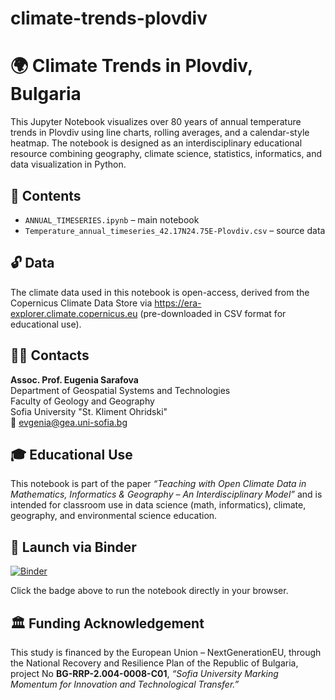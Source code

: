 # climate-trends-plovdiv
# 🌍 Climate Trends in Plovdiv, Bulgaria

This Jupyter Notebook visualizes over 80 years of annual temperature trends in Plovdiv using line charts, rolling averages, and a calendar-style heatmap. The notebook is designed as an interdisciplinary educational resource combining geography, climate science, statistics, informatics, and data visualization in Python.

## 📂 Contents

- `ANNUAL_TIMESERIES.ipynb` – main notebook  
- `Temperature_annual_timeseries_42.17N24.75E-Plovdiv.csv` – source data  

## 🔓 Data

The climate data used in this notebook is open-access, derived from the Copernicus Climate Data Store via https://era-explorer.climate.copernicus.eu (pre-downloaded in CSV format for educational use).

## 👩‍🏫 Contacts

**Assoc. Prof. Eugenia Sarafova**  
Department of Geospatial Systems and Technologies  
Faculty of Geology and Geography  
Sofia University "St. Kliment Ohridski"  
📧 evgenia@gea.uni-sofia.bg  

## 🎓 Educational Use

This notebook is part of the paper *“Teaching with Open Climate Data in Mathematics, Informatics & Geography – An Interdisciplinary Model”* and is intended for classroom use in data science (math, informatics), climate, geography, and environmental science education.

## 🚀 Launch via Binder

[![Binder](https://mybinder.org/badge_logo.svg)](https://mybinder.org/v2/gh/eugeniasarafova/annual-timeseries-plovdiv/38ed9cd099e7579b6a7473b3dd58b2f909edb604?urlpath=lab%2Ftree%2FANNUAL_TIMESERIES.ipynb)

Click the badge above to run the notebook directly in your browser.

## 🏛️ Funding Acknowledgement

This study is financed by the European Union – NextGenerationEU, through the National Recovery and Resilience Plan of the Republic of Bulgaria, project No **BG-RRP-2.004-0008-C01**, *“Sofia University Marking Momentum for Innovation and Technological Transfer.”*
